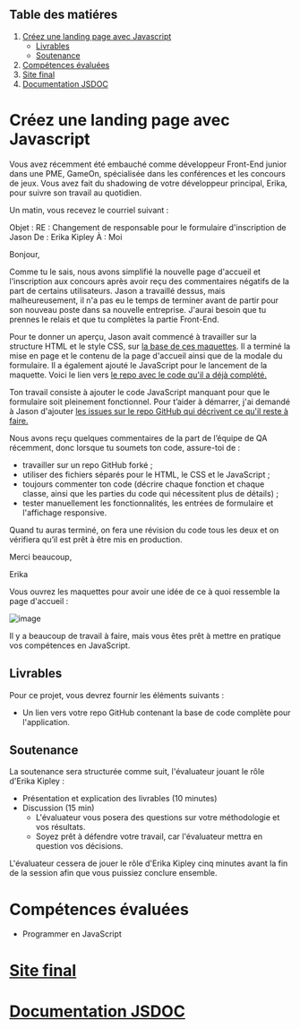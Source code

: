 ## Table des matiéres
1. [Créez une landing page avec Javascript](#Créez-une-landing-page-avec-Javascript)
     * [Livrables](#Livrables)
     * [Soutenance](#Soutenance)
2. [Compétences évaluées](#Compétences-évaluées)
3. [Site final](#Site-final)
4. [Documentation JSDOC](#Documentation-JSDOC)

# Créez une landing page avec Javascript

Vous avez récemment été embauché comme développeur Front-End junior dans une PME, GameOn, spécialisée dans les conférences et les concours de jeux. Vous avez fait du shadowing de votre développeur principal, Erika, pour suivre son travail au quotidien.

Un matin, vous recevez le courriel suivant :

Objet : RE : Changement de responsable pour le formulaire d'inscription de Jason
De : Erika Kipley
À : Moi

Bonjour,

Comme tu le sais, nous avons simplifié la nouvelle page d'accueil et l'inscription aux concours après avoir reçu des commentaires négatifs de la part de certains utilisateurs. Jason a travaillé dessus, mais malheureusement, il n'a pas eu le temps de terminer avant de partir pour son nouveau poste dans sa nouvelle entreprise. J'aurai besoin que tu prennes le relais et que tu complètes la partie Front-End.

Pour te donner un aperçu, Jason avait commencé à travailler sur la structure HTML et le style CSS, sur [la base de ces maquettes](https://www.figma.com/file/prxFGnSUoEhk6PTcMaJQim/UI-Design-GameOn-EN?node-id=0%3A1). Il a terminé la mise en page et le contenu de la page d'accueil ainsi que de la modale du formulaire. Il a également ajouté le JavaScript pour le lancement de la maquette. Voici le lien vers [le repo avec le code qu'il a déjà complété.](https://github.com/OpenClassrooms-Student-Center/GameOn-website-FR/)

Ton travail consiste à ajouter le code JavaScript manquant pour que le formulaire soit pleinement fonctionnel. Pour t’aider à démarrer, j'ai demandé à Jason d'ajouter [les issues sur le repo GitHub qui décrivent ce qu'il reste à faire.](https://github.com/OpenClassrooms-Student-Center/GameOn-website-FR/issues)

Nous avons reçu quelques commentaires de la part de l’équipe de QA récemment, donc lorsque tu soumets ton code, assure-toi de :

- travailler sur un repo GitHub forké ;
- utiliser des fichiers séparés pour le HTML, le CSS et le JavaScript ;
- toujours commenter ton code (décrire chaque fonction et chaque classe, ainsi que les parties du code qui nécessitent plus de détails) ;
- tester manuellement les fonctionnalités, les entrées de formulaire et l'affichage responsive.

Quand tu auras terminé, on fera une révision du code tous les deux et on vérifiera qu’il est prêt à être mis en production.

Merci beaucoup,

Erika

Vous ouvrez les maquettes pour avoir une idée de ce à quoi ressemble la page d'accueil :

![image](https://user.oc-static.com/upload/2020/08/14/15974189716945_image2.png)

Il y a beaucoup de travail à faire, mais vous êtes prêt à mettre en pratique vos compétences en JavaScript.

## Livrables

Pour ce projet, vous devrez fournir les éléments suivants :

- Un lien vers votre repo GitHub contenant la base de code complète pour l'application.

## Soutenance

La soutenance sera structurée comme suit, l'évaluateur jouant le rôle d'Erika Kipley :

- Présentation et explication des livrables (10 minutes)
- Discussion (15 min)
  - L'évaluateur vous posera des questions sur votre méthodologie et vos résultats.
  - Soyez prêt à défendre votre travail, car l'évaluateur mettra en question vos décisions.

L'évaluateur cessera de jouer le rôle d'Erika Kipley cinq minutes avant la fin de la session afin que vous puissiez conclure ensemble.

# Compétences évaluées

- Programmer en JavaScript

# [Site final](https://devweb13.github.io/GiulianoLoic_4_01102021/starterOnly/)
# [Documentation JSDOC](https://devweb13.github.io/GiulianoLoic_4_01102021/docs/)
